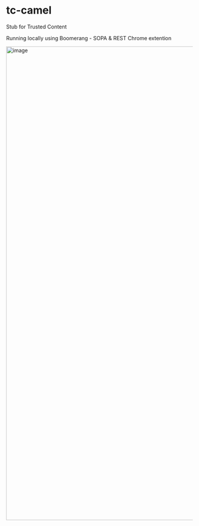 # tc-camel
Stub for Trusted Content

Running locally using Boomerang - SOPA & REST Chrome extention

<img width="1281" alt="image" src="https://user-images.githubusercontent.com/94576904/225462181-a9b3b998-d262-4deb-bf5b-81b14488d243.png">

